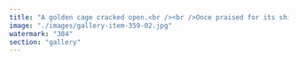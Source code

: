 ```yaml
---
title: "A golden cage cracked open.<br /><br />Once praised for its shine, its scarcity, its unyielding logic. But shine doesn't equal freedom. And value doesn’t mean vitality.<br /><br />An open-source butterfly rises. Unlicensed. Unstoppable. Interoperable. Not hoarded. Harmonized. Not locked. Coordinated.<br /><br />One was built to store. The other learns to flow.<br /><br />This isn’t a battle of assets. It’s a divergence of beliefs: One clings to immutability. The other learns to listen.<br /><br /><br />#FluidCoordination <br />#PostScarcityLogic <br />#SystemicRecalibration <br />#ETHsignal <br />#OpenSourceFlight"
image: "./images/gallery-item-359-02.jpg"
watermark: "384"
section: "gallery"
---
```

